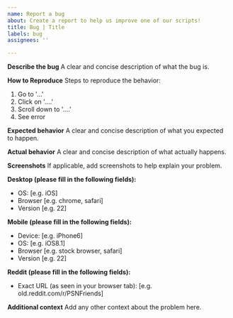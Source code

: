 ```yaml
---
name: Report a bug
about: Create a report to help us improve one of our scripts!
title: Bug | Title
labels: bug
assignees: ''

---
```


**Describe the bug**
A clear and concise description of what the bug is.

**How to Reproduce**
Steps to reproduce the behavior:
1. Go to '...'
2. Click on '....'
3. Scroll down to '....'
4. See error

**Expected behavior**
A clear and concise description of what you expected to happen.

**Actual behavior**
A clear and concise description of what actually happens.

**Screenshots**
If applicable, add screenshots to help explain your problem.

**Desktop (please fill in the following fields):**
 - OS: [e.g. iOS]
 - Browser [e.g. chrome, safari]
 - Version [e.g. 22]

**Mobile (please fill in the following fields):**
 - Device: [e.g. iPhone6]
 - OS: [e.g. iOS8.1]
 - Browser [e.g. stock browser, safari]
 - Version [e.g. 22]

**Reddit (please fill in the following fields):**
- Exact URL (as seen in your browser tab): [e.g. old.reddit.com/r/PSNFriends]

**Additional context**
Add any other context about the problem here.
